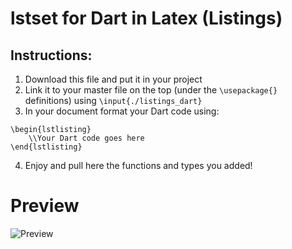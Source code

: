 # lstset for Dart in Latex (Listings)
## Instructions:
1. Download this file and put it in your project
2. Link it to your master file on the top (under the `\usepackage{}` definitions) using `\input{./listings_dart}`
3. In your document format your Dart code using:
```
\begin{lstlisting}
    \\Your Dart code goes here
\end{lstlisting}
```
4. Enjoy and pull here the functions and types you added!

# Preview
![Preview](https://raw.githubusercontent.com/rignaneseleo/Latex-listings-Dart/master/preview.png)
